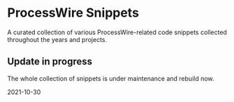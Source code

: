 # ProcessWire Snippets

A curated collection of various ProcessWire-related code snippets collected throughout the years and projects.

## Update in progress

The whole collection of snippets is under maintenance and rebuild now.

2021-10-30
